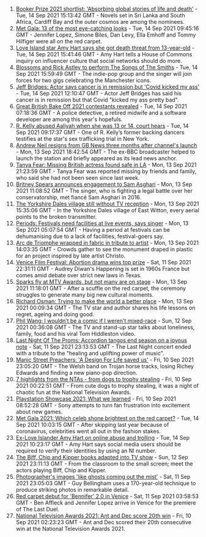 1. [Booker Prize 2021 shortlist: 'Absorbing global stories of life and death'](https://www.bbc.co.uk/news/entertainment-arts-58558396?at_medium=RSS&at_campaign=KARANGA) - Tue, 14 Sep 2021 15:13:42 GMT - Novels set in Sri Lanka and South Africa, Cardiff Bay and the outer cosmos are among the nominees.
2. [Met Gala: 13 of the most eye-catching looks](https://www.bbc.co.uk/news/entertainment-arts-58537575?at_medium=RSS&at_campaign=KARANGA) - Tue, 14 Sep 2021 09:45:16 GMT - Jennifer Lopez, Simone Biles, Dan Levy, Ella Emhoff and Tommy Hilfiger were all on the red carpet.
3. [Love Island star Amy Hart says she got death threat from 13-year-old](https://www.bbc.co.uk/news/entertainment-arts-58558394?at_medium=RSS&at_campaign=KARANGA) - Tue, 14 Sep 2021 15:41:46 GMT - Amy Hart tells a House of Commons inquiry on influencer culture that social networks should do more.
4. [Blossoms and Rick Astley to perform The Songs of The Smiths](https://www.bbc.co.uk/news/entertainment-arts-58557011?at_medium=RSS&at_campaign=KARANGA) - Tue, 14 Sep 2021 15:59:49 GMT - The indie-pop group and the singer will join forces for two gigs celebrating the Manchester icons.
5. [Jeff Bridges: Actor says cancer is in remission but 'Covid kicked my ass'](https://www.bbc.co.uk/news/entertainment-arts-58557012?at_medium=RSS&at_campaign=KARANGA) - Tue, 14 Sep 2021 12:10:47 GMT - Actor Jeff Bridges has said his cancer is in remission but that Covid "kicked my ass pretty bad".
6. [Great British Bake Off 2021 contestants revealed](https://www.bbc.co.uk/news/entertainment-arts-58544950?at_medium=RSS&at_campaign=KARANGA) - Tue, 14 Sep 2021 07:18:36 GMT - A police detective, a retired midwife and a software developer are among this year's hopefuls.
7. [R. Kelly abused Aaliyah when she was 13 or 14, court hears](https://www.bbc.co.uk/news/entertainment-arts-58556274?at_medium=RSS&at_campaign=KARANGA) - Tue, 14 Sep 2021 09:17:37 GMT - One of R. Kelly’s former backing dancers testifies at the star's sex trafficking trial in New York.
8. [Andrew Neil resigns from GB News three months after channel's launch](https://www.bbc.co.uk/news/entertainment-arts-58464664?at_medium=RSS&at_campaign=KARANGA) - Mon, 13 Sep 2021 18:42:54 GMT - The ex-BBC broadcaster helped to launch the station and briefly appeared as its lead news anchor.
9. [Tanya Fear: Missing British actress found safe in LA](https://www.bbc.co.uk/news/entertainment-arts-58549883?at_medium=RSS&at_campaign=KARANGA) - Mon, 13 Sep 2021 21:23:59 GMT - Tanya Fear was reported missing by friends and family, who said she had not been seen since last week.
10. [Britney Spears announces engagement to Sam Asghari](https://www.bbc.co.uk/news/entertainment-arts-58540571?at_medium=RSS&at_campaign=KARANGA) - Mon, 13 Sep 2021 11:08:52 GMT - The singer, who is fighting a legal battle over her conservatorship, met fiancé Sam Asghari in 2016.
11. [The Yorkshire Dales village still without TV reception](https://www.bbc.co.uk/news/uk-england-york-north-yorkshire-58544594?at_medium=RSS&at_campaign=KARANGA) - Mon, 13 Sep 2021 15:35:06 GMT - In the Yorkshire Dales village of East Witton, every aerial points to the broken transmitter.
12. [Periods: Festivals need facilities at live events, says singer](https://www.bbc.co.uk/news/58453246?at_medium=RSS&at_campaign=KARANGA) - Mon, 13 Sep 2021 05:07:54 GMT - Having a period at festivals can be dehumanising due to a lack of facilities, festival-goers say.
13. [Arc de Triomphe wrapped in fabric in tribute to artist](https://www.bbc.co.uk/news/world-europe-58543373?at_medium=RSS&at_campaign=KARANGA) - Mon, 13 Sep 2021 14:03:35 GMT - Crowds gather to see the monument draped in plastic for an project inspired by late artist Christo.
14. [Venice Film Festival: Abortion drama wins top prize](https://www.bbc.co.uk/news/entertainment-arts-58533531?at_medium=RSS&at_campaign=KARANGA) - Sat, 11 Sep 2021 22:31:11 GMT - Audrey Diwan's Happening is set in 1960s France but comes amid debate over strict new laws in Texas.
15. [Sparks fly at MTV Awards, but not many are on stage](https://www.bbc.co.uk/news/entertainment-arts-58543114?at_medium=RSS&at_campaign=KARANGA) - Mon, 13 Sep 2021 11:18:01 GMT - After a scuffle on the red carpet, the ceremony struggles to generate many big new cultural moments.
16. [Richard Osman: Trying to make the world a better place](https://www.bbc.co.uk/news/entertainment-arts-58427561?at_medium=RSS&at_campaign=KARANGA) - Mon, 13 Sep 2021 00:09:34 GMT - The TV star and author shares his life lessons on regret, ageing and doing good.
17. [Phil Wang: I wouldn’t be a comic if I weren't mixed-race](https://www.bbc.co.uk/news/entertainment-arts-58465277?at_medium=RSS&at_campaign=KARANGA) - Sun, 12 Sep 2021 00:36:08 GMT - The TV and stand-up star talks about loneliness, family, food and his viral Tom Hiddleston video.
18. [Last Night Of The Proms: Accordion tangos end season on a joyous note](https://www.bbc.co.uk/news/entertainment-arts-58533541?at_medium=RSS&at_campaign=KARANGA) - Sat, 11 Sep 2021 23:13:53 GMT - The Last Night concert ended with a tribute to the "healing and uplifting power of music".
19. [Manic Street Preachers: 'A Design For Life saved us'](https://www.bbc.co.uk/news/entertainment-arts-58460903?at_medium=RSS&at_campaign=KARANGA) - Fri, 10 Sep 2021 23:05:20 GMT - The Welsh band on Trojan horse tracks, losing Richey Edwards and finding a new piano-pop direction.
20. [7 highlights from the NTAs - from dogs to trophy stealing](https://www.bbc.co.uk/news/entertainment-arts-58509116?at_medium=RSS&at_campaign=KARANGA) - Fri, 10 Sep 2021 00:22:51 GMT - From cute dogs to trophy stealing, it was a night of chaotic fun at the National Television Awards.
21. [Playstation Showcase 2021: What we learned](https://www.bbc.co.uk/news/newsbeat-58513874?at_medium=RSS&at_campaign=KARANGA) - Fri, 10 Sep 2021 08:52:28 GMT - Sony attempts to turn fan frustration into excitement about new games.
22. [Met Gala 2021: Which celeb shone brightest on the red carpet?](https://www.bbc.co.uk/news/entertainment-arts-58555511?at_medium=RSS&at_campaign=KARANGA) - Tue, 14 Sep 2021 10:03:15 GMT - After skipping last year because of coronavirus, celebrities went all out in the fashion stakes.
23. [Ex-Love Islander Amy Hart on online abuse and trolling](https://www.bbc.co.uk/news/uk-politics-58559164?at_medium=RSS&at_campaign=KARANGA) - Tue, 14 Sep 2021 10:23:17 GMT - Amy Hart says social media users should be required to verify their identities by using an NI number.
24. [The Biff, Chip and Kipper books adapted into TV show](https://www.bbc.co.uk/news/entertainment-arts-58506089?at_medium=RSS&at_campaign=KARANGA) - Sun, 12 Sep 2021 23:11:13 GMT - From the classroom to the small screen; meet the actors playing Biff, Chip and Kipper.
25. [Photographer's images 'like ghosts coming out the mist'](https://www.bbc.co.uk/news/uk-england-bristol-58505275?at_medium=RSS&at_campaign=KARANGA) - Sat, 11 Sep 2021 23:05:03 GMT - Guy Bellingham uses a 170-year-old technique to produce striking photos in remarkable detail.
26. [Red carpet debut for 'Bennifer' 2.0 in Venice](https://www.bbc.co.uk/news/entertainment-arts-58527312?at_medium=RSS&at_campaign=KARANGA) - Sat, 11 Sep 2021 03:58:53 GMT - Ben Affleck and Jennifer Lopez arrive in Venice for the premiere of The Last Duel.
27. [National Television Awards 2021: Ant and Dec score 20th win](https://www.bbc.co.uk/news/entertainment-arts-58510892?at_medium=RSS&at_campaign=KARANGA) - Fri, 10 Sep 2021 02:23:23 GMT - Ant and Dec scored their 20th consecutive win at the National Television Awards 2021.
